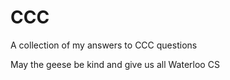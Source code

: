 # CCC
A collection of my answers to CCC questions 

May the geese be kind and give us all Waterloo CS